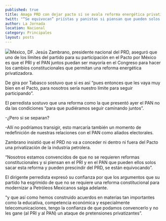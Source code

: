 ```yaml
---
published: true
title: Amaga PRD con dejar pacto si se avala reforma energética privatizadora
twitt: "“Se equivocan” priístas y panistas si piensan que pueden solos sacar la reforma y prescindir del sol azteca, advierte Jesús Zambrano, presidente del partido."
author: La Jornada
location: Nacional
category: Principales
layout: posts
---
```


![](http://i.imgur.com/bKZkwSEm.jpg)México, DF. Jesús Zambrano, presidente nacional del PRD, aseguró que uno de los límites del partido para su participación en el Pacto por México es que el PRI y el PAN juntos puedan ser mayoría en el Congreso para hacer los cambios constitucionales que permitan una reforma energética privatizadora.

De gira por Tabasco sostuvo que si es así “pues entonces que les vaya muy bien en el Pacto, para nosotros sería nuestro límite para seguir participando”.

El perredista sostuvo que una reforma como la que presentó ayer el PAN no da las condiciones “para que pudiéramos seguir caminando juntos”.

-¿Pero si se separan?

-Allí no podríamos transigir, esto marcaría también un momento de redefinición de nuestras relaciones con el PAN como aliados electorales.

Zambrano insistió que el PRD no va a conceder ni dentro ni fuera del Pacto una privatización de la industria petrolera.

“Nosotros estamos convencidos de que no se requieren reformas constitucionales y si piensan en el PRI y en el PAN que pueden ellos solos sacar esta reforma y pueden prescindir del PRD, se están equivocando”.

El dirigente perredista expresó su confianza por que los argumentos que su partido ha esgrimido de que no se requiere una reforma constitucional para modernizar a Petróleos Mexicanos salga adelante.

“y que así como hemos construido acuerdos en materias tan importantes como la educativa, competencia económica y especialmente telecomunicaciones, tengo la confianza de que podamos convencerlo y no les gane (al PRI y al PAN) un ataque de pretensiones privatizantes”.
